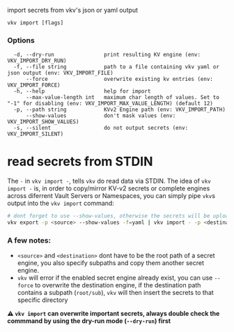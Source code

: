 
import secrets from vkv's json or yaml output

```
vkv import [flags]
```

### Options

```
  -d, --dry-run                print resulting KV engine (env: VKV_IMPORT_DRY_RUN)
  -f, --file string            path to a file containing vkv yaml or json output (env: VKV_IMPORT_FILE)
      --force                  overwrite existing kv entries (env: VKV_IMPORT_FORCE)
  -h, --help                   help for import
      --max-value-length int   maximum char length of values. Set to "-1" for disabling (env: VKV_IMPORT_MAX_VALUE_LENGTH) (default 12)
  -p, --path string            KVv2 Engine path (env: VKV_IMPORT_PATH)
      --show-values            don't mask values (env: VKV_IMPORT_SHOW_VALUES)
  -s, --silent                 do not output secrets (env: VKV_IMPORT_SILENT)
```


# read secrets from STDIN 

The `-` in `vkv import -`, tells `vkv` do read data via STDIN. The idea of `vkv import -` is, in order to copy/mirror KV-v2 secrets or complete engines across diferrent Vault Servers or Namespaces, you can simply pipe 
`vkv`s output into the `vkv import` command:

```bash
# dont forget to use --show-values, otherwise the secrets will be uploaded masked.
vkv export -p <source> --show-values -f=yaml | vkv import - -p <destination>
```

### A few notes:
* `<source>` and `<destination>` dont have to be the root path of a secret engine, you also specify subpaths and copy them another secret engine.
* `vkv` will error if the enabled secret engine already exist, you can use `--force` to overwrite the destination engine, if the destination path contains a subpath (`root/sub`), `vkv` will then insert the secrets to that specific directory

**⚠️ `vkv import` can overwrite important secrets, always double check the commmand by using the dry-run mode (`--dry-run`) first**
